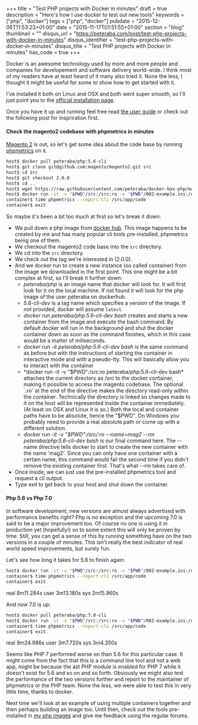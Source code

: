 +++
title = "Test PHP projects with Docker in minutes"
draft = true
description = "Here's how I use docker to test out new tools"
keywords = ["php", "docker"]
tags = ["php", "docker"]
pubdate = "2015-12-06T11:53:23+01:00"
date = "2015-11-17T01:51:55+01:00"
section = "blog"
thumbnail = ""
disqus_url = "https://peteraba.com/post/test-php-projects-with-docker-in-minutes"
disqus_identifier = "test-php-projects-with-docker-in-minutes"
disqus_title = "Test PHP projects with Docker in minutes"
has_code = true
+++

Docker is an awesome technology used by more and more people and companies for developement and software delivery world-wide. I think most of my readers have at least heard of it many also tried it. None the less, I thought it might be useful for some to show how to get started with it.

I've installed it both on Linux and OSX and both went super smooth, so I'll just point you to the [official installation page](http://docs.docker.com/engine/installation/).

Once you have it up and running feel free read [the user guide](http://docs.docker.com/engine/userguide/) or check out the following post for inspriration first.

#### Check the magento2 codebase with phpmetrics in minutes

[Magento 2](https://github.com/magento/magento2.git) is out, so let's get some idea about the code base by running [phpmetrics](http://www.phpmetrics.org/) on it.

```bash
host$ docker pull peteraba/php:5.6-cli
host$ git clone git@github.com:magento/magento2.git src
host$ cd src
host$ git checkout 2.0.0
host$ cd ..
host$ wget https://raw.githubusercontent.com/peteraba/docker-box-php/master/base/002-example.ini
host$ docker run -it -v "$PWD"/src:/src:ro -v "$PWD"/002-example.ini:/usr/local/etc/php/conf.d/002-example.ini --name=mag2 --rm peteraba/php:5.6-cli bash
container$ time phpmetrics --report-cli /src/app/code
container$ exit
```

So maybe it's been a bit too much at first so let's break it down:
 - We pull down a php image from [docker hub](https://hub.docker.com/). This image happens to be created by me and has many popular cli tools pre-installed, phpmetrics being one of them.
 - We checkout the magento2 code base into the `src` directory.
 - We cd into the `src` directory.
 - We check out the tag we're interested in (2.0.0).
 - And we docker run to create a new instance (so called container) from the image we downloaded in the first point. This one might be a bit complex at first, so I'll break it further down:
   - *peteraba/php* is an image name that docker will look for. It will first look for it on the local machine. If not found it will look for the php image of the user peteraba on dockerhub.
   - *5.6-cli-dev* is a tag name which specifies a version of the image. If not provided, docker will assume `latest`.
   - *docker run peteraba/php:5.6-cli-dev bash* creates and starts a new container from the image and execute the bash command. By default docker will run in the background and shut the docker container down as soon as the command finishes, which in this case would be a matter of miliseconds.
   - *docker run -it peteraba/php:5.6-cli-dev bash* is the same command as before but with the instructions of starting the container in interactive mode and with a pseudo-tty. This will basically allow you to interact with the container
   - *docker run -it -v "$PWD":/src:ro peteraba/php:5.6-cli-dev bash* attaches the current directory as /src to the docker container, making it possible to access the magento codebase. The optional `:ro` at the end of the directive makes the directory read-only within the container. Technically the directory is linked so changes made to it on the host will be represented inside the container immediately. (At least on OSX and Linux it is so.) Both the local and container paths have to be absolute, hence the "$PWD". On Windows you probably need to provide a real absolute path or come up with a different solution.
   - *docker run -it -v "$PWD":/src/:ro --name=mag2 --rm peteraba/php:5.6-cli-dev bash* is our final command here. The --name directive tells docker to start to create the new container with the name 'mag2'. Since you can only have one container with a certain name, this command would fail the second time if you didn't remove the existing container first. That's what --rm takes care of.
 - Once inside, we can just use the pre-installed phpmetrics tool and request a cli output.
 - Type exit to get back to your host and shut down the container.


#### Php 5.6 vs Php 7.0

In software development, new versions are almost always advertised with performance benefits right? Php is no exception and the upcoming 7.0 is said to be a major improvement too. Of course no one is using it in production yet (hopefully!) so to some extent this will only be proven by time. Still, you can get a sense of this by running something have on the two versions in a couple of minutes. This isn't really the best indicator of real world speed improvements, but surely fun.

Let's see how long it takes for 5.6 to finish again:

```bash
host$ docker run -it -v "$PWD"/src:/src:ro -v "$PWD"/002-example.ini:/usr/local/etc/php/conf.d/002-example.ini --name=mag2 --rm peteraba/php:5.6-cli bash
container$ time phpmetrics --report-cli /src/app/code
container$ exit
```
real	8m11.284s
user	3m13.180s
sys	2m15.960s

And now 7.0 is up:

```bash
host$ docker pull peteraba/php:7.0-cli
host$ docker run -it -v "$PWD"/src:/src:ro -v "$PWD"/002-example.ini:/usr/local/etc/php/conf.d/002-example.ini --name=mag2 --rm peteraba/php:7.0-cli bash
container$ time phpmetrics --report-cli /src/app/code
container$ exit
```
real	9m24.986s
user	3m7.720s
sys	3m4.350s

Seems like PHP 7 performed worse on than 5.6 for this particular case. It might come from the fact that this is a command line tool and not a web app, might be because the ast PHP module is enabled for PHP 7 while it doesn't exist for 5.6 and so on and so forth. Obviously we might also test the performance of the two versions further and report to the maintainer of phpmetrics or the PHP team. None the less, we were able to test this in very little time, thanks to docker.

Next time we'll look at an example of using multiple containers together and then perhaps building an image too. Until then, check out the tools pre-installed in [my php images](https://hub.docker.com/r/peteraba/php/) and give me feedback using the regular forums.

